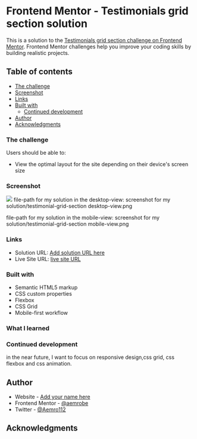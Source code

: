 # Frontend Mentor - Testimonials grid section solution

This is a solution to the [Testimonials grid section challenge on Frontend Mentor](https://www.frontendmentor.io/challenges/testimonials-grid-section-Nnw6J7Un7). Frontend Mentor challenges help you improve your coding skills by building realistic projects.

## Table of contents

- [The challenge](#the-challenge)
- [Screenshot](#screenshot)
- [Links](#links)
- [Built with](#built-with)
  - [Continued development](#continued-development)
- [Author](#author)
- [Acknowledgments](#acknowledgments)

### The challenge

Users should be able to:

- View the optimal layout for the site depending on their device's screen size

### Screenshot

![](./screenshot.jpg)
file-path for my solution in the desktop-view:
screenshot for my solution/testimonial-grid-section desktop-view.png

file-path for my solution in the mobile-view:
screenshot for my solution/testimonial-grid-section mobile-view.png

### Links

- Solution URL: [Add solution URL here](https://your-solution-url.com)
- Live Site URL: [ live site URL](https://aemrobe.github.io/testimonial-grid-section/)

### Built with

- Semantic HTML5 markup
- CSS custom properties
- Flexbox
- CSS Grid
- Mobile-first workflow

### What I learned

### Continued development

in the near future, I want to focus on responsive design,css grid, css flexbox and css animation.

## Author

- Website - [Add your name here](https://www.your-site.com)
- Frontend Mentor - [@aemrobe](https://www.frontendmentor.io/profile/aemrobe)
- Twitter - [@Aemro112](https://www.twitter.com/Aemro112)

## Acknowledgments
